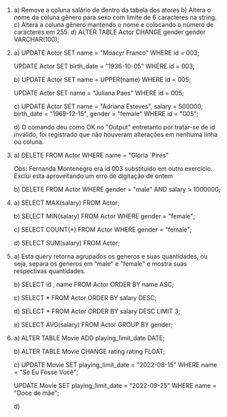 1. a) Remove a coluna salário de dentro da tabela dos atores
   b) Altera o nome da coluna gênero para sexo com limite de 6 caracteres na string.
   c) Altera a coluna gênero mantendo o nome e colocando o número de caracteres em 255.
   d)   ALTER TABLE Actor
	CHANGE gender gender VARCHAR(100);

2. a)	UPDATE Actor
	SET name = "Moacyr Franco"
	WHERE id = 003;
	
	UPDATE Actor
	SET birth_date = "1936-10-05"
	WHERE id = 003;
   
   b) 	UPDATE Actor
	SET name = UPPER(name)
	WHERE id = 005;

	UPDATE Actor
	SET name = "Juliana Paes"
	WHERE id = 005; 
   
   c)	UPDATE Actor
	SET name = "Adriana Esteves",
	salary = 500000,
    	birth_date = "1969-12-15",
    	gender = "female"
	WHERE id = "005";

   d) O comando deu como OK no "Output" entretanto por tratar-se de id inválido, foi registrado que não houveram alterações
      em nenhuma linha ou coluna.

3. a) 	DELETE FROM Actor
	WHERE name = "Glória `Pires"

	Obs: Fernanda Montenegro era id 003 substituido em outro exercicio. Exclui esta aproveitando um erro de digitação de ontem
   
   b)	DELETE FROM Actor
	WHERE gender = "male" AND salary > 1000000;

4. a) 	SELECT MAX(salary) FROM Actor;

   b) 	SELECT MIN(salary) FROM Actor
	WHERE gender = "female";

   c) 	SELECT COUNT(*) FROM Actor
	WHERE gender = "female";

   d) 	SELECT SUM(salary) FROM Actor;

5. a) Esta query retorna agrupados os generos e suas quantidades, ou seja, separa os generos em "male" e "female" e 
   mostra suas respectivas quantidades.

   b) 	SELECT id , name FROM Actor
	ORDER BY name ASC;

   c) 	SELECT * FROM Actor
	ORDER BY salary DESC;

   d) 	SELECT * FROM Actor
	ORDER BY salary DESC
	LIMIT 3;

   e) 	SELECT AVG(salary) FROM Actor
	GROUP BY gender;

6. a)	ALTER TABLE Movie
	ADD playing_limit_date DATE;

   b)  	ALTER TABLE Movie
	CHANGE rating rating FLOAT;

   c) 	UPDATE Movie
	SET playing_limit_date = "2022-08-15"
	WHERE name = "Se Eu Fosse Você";

	UPDATE Movie
	SET playing_limit_date = "2022-09-25"
	WHERE name = "Doce de mãe";

   d) 